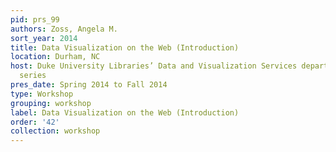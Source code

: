 ```yaml
---
pid: prs_99
authors: Zoss, Angela M.
sort_year: 2014
title: Data Visualization on the Web (Introduction)
location: Durham, NC
host: Duke University Libraries’ Data and Visualization Services department workshop
  series
pres_date: Spring 2014 to Fall 2014
type: Workshop
grouping: workshop
label: Data Visualization on the Web (Introduction)
order: '42'
collection: workshop
---
```

